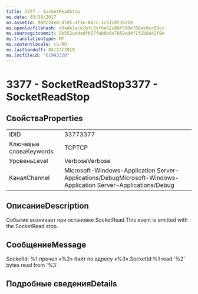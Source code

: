 ```yaml
---
title: 3377 - SocketReadStop
ms.date: 03/30/2017
ms.assetid: 980c24e8-47d5-4f1e-86cc-1cb1c0736d19
ms.openlocfilehash: d8a4b1ace1bfc3cf6e82c08f590e788ab0cc83cc
ms.sourcegitcommit: 9b552addadfb57fab0b9e7852ed4f1f1b8a42f8e
ms.translationtype: MT
ms.contentlocale: ru-RU
ms.lasthandoff: 04/23/2019
ms.locfileid: "61943328"
---
```

# <a name="3377---socketreadstop"></a><span data-ttu-id="31db4-102">3377 - SocketReadStop</span><span class="sxs-lookup"><span data-stu-id="31db4-102">3377 - SocketReadStop</span></span>
## <a name="properties"></a><span data-ttu-id="31db4-103">Свойства</span><span class="sxs-lookup"><span data-stu-id="31db4-103">Properties</span></span>  
  
|||  
|-|-|  
|<span data-ttu-id="31db4-104">ID</span><span class="sxs-lookup"><span data-stu-id="31db4-104">ID</span></span>|<span data-ttu-id="31db4-105">3377</span><span class="sxs-lookup"><span data-stu-id="31db4-105">3377</span></span>|  
|<span data-ttu-id="31db4-106">Ключевые слова</span><span class="sxs-lookup"><span data-stu-id="31db4-106">Keywords</span></span>|<span data-ttu-id="31db4-107">TCP</span><span class="sxs-lookup"><span data-stu-id="31db4-107">TCP</span></span>|  
|<span data-ttu-id="31db4-108">Уровень</span><span class="sxs-lookup"><span data-stu-id="31db4-108">Level</span></span>|<span data-ttu-id="31db4-109">Verbose</span><span class="sxs-lookup"><span data-stu-id="31db4-109">Verbose</span></span>|  
|<span data-ttu-id="31db4-110">Канал</span><span class="sxs-lookup"><span data-stu-id="31db4-110">Channel</span></span>|<span data-ttu-id="31db4-111">Microsoft-Windows-Application Server-Applications/Debug</span><span class="sxs-lookup"><span data-stu-id="31db4-111">Microsoft-Windows-Application Server-Applications/Debug</span></span>|  
  
## <a name="description"></a><span data-ttu-id="31db4-112">Описание</span><span class="sxs-lookup"><span data-stu-id="31db4-112">Description</span></span>  
 <span data-ttu-id="31db4-113">Событие возникает при остановке SocketRead.</span><span class="sxs-lookup"><span data-stu-id="31db4-113">This event is emitted with the SocketRead stop.</span></span>  
  
## <a name="message"></a><span data-ttu-id="31db4-114">Сообщение</span><span class="sxs-lookup"><span data-stu-id="31db4-114">Message</span></span>  
 <span data-ttu-id="31db4-115">SocketId: %1 прочел «%2» байт по адресу «%3».</span><span class="sxs-lookup"><span data-stu-id="31db4-115">SocketId:%1 read '%2' bytes read from '%3'.</span></span>  
  
## <a name="details"></a><span data-ttu-id="31db4-116">Подробные сведения</span><span class="sxs-lookup"><span data-stu-id="31db4-116">Details</span></span>
